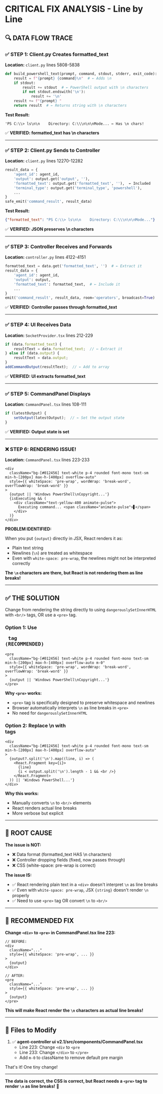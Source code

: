 # CRITICAL FIX ANALYSIS - Line by Line

## 🔍 DATA FLOW TRACE

### ✅ STEP 1: Client.py Creates formatted_text
**Location:** `client.py` lines 5808-5838

```python
def build_powershell_text(prompt, command, stdout, stderr, exit_code):
    result = f"{prompt} {command}\n"  # ← Adds \n
    if stdout:
        result += stdout  # ← PowerShell output with \n characters
        if not stdout.endswith('\n'):
            result += '\n'
    result += f"{prompt} "
    return result  # ← Returns string with \n characters
```

**Test Result:**
```
'PS C:\\> ls\n\n    Directory: C:\\\n\n\nMode... ← Has \n chars!
```
✅ **VERIFIED: formatted_text has \\n characters**

---

### ✅ STEP 2: Client.py Sends to Controller
**Location:** `client.py` lines 12270-12282

```python
result_data = {
    'agent_id': agent_id,
    'output': output.get('output', ''),
    'formatted_text': output.get('formatted_text', ''),  ← Included
    'terminal_type': output.get('terminal_type', 'powershell'),
    ...
}
safe_emit('command_result', result_data)
```

**Test Result:**
```json
{"formatted_text": "PS C:\\> ls\n\n    Directory: C:\\\n\n\nMode..."}
```
✅ **VERIFIED: JSON preserves \\n characters**

---

### ✅ STEP 3: Controller Receives and Forwards
**Location:** `controller.py` lines 4122-4151

```python
formatted_text = data.get('formatted_text', '')  # ← Extract it
result_data = {
    'agent_id': agent_id,
    'output': output,
    'formatted_text': formatted_text,  # ← Include it
    ...
}
emit('command_result', result_data, room='operators', broadcast=True)
```
✅ **VERIFIED: Controller passes through formatted_text**

---

### ✅ STEP 4: UI Receives Data
**Location:** `SocketProvider.tsx` lines 212-229

```typescript
if (data.formatted_text) {
    resultText = data.formatted_text;  // ← Extract it
} else if (data.output) {
    resultText = data.output;
}
addCommandOutput(resultText);  // ← Add to array
```
✅ **VERIFIED: UI extracts formatted_text**

---

### ✅ STEP 5: CommandPanel Displays
**Location:** `CommandPanel.tsx` lines 108-111

```typescript
if (latestOutput) {
    setOutput(latestOutput);  // ← Set the output state
}
```
✅ **VERIFIED: Output state is set**

---

### ❌ STEP 6: RENDERING ISSUE!
**Location:** `CommandPanel.tsx` lines 223-233

```tsx
<div 
  className="bg-[#012456] text-white p-4 rounded font-mono text-sm min-h-[200px] max-h-[400px] overflow-auto"
  style={{ whiteSpace: 'pre-wrap', wordWrap: 'break-word', overflowWrap: 'break-word' }}
>
  {output || 'Windows PowerShell\nCopyright...'}
  {isExecuting && (
    <div className="text-yellow-400 animate-pulse">
      Executing command... <span className="animate-pulse">▋</span>
    </div>
  )}
</div>
```

**PROBLEM IDENTIFIED:**

When you put `{output}` directly in JSX, React renders it as:
- Plain text string
- Newlines (`\n`) are treated as whitespace
- Even with `white-space: pre-wrap`, the newlines might not be interpreted correctly

**The `\n` characters are there, but React is not rendering them as line breaks!**

---

## ✅ THE SOLUTION

Change from rendering the string directly to using `dangerouslySetInnerHTML` with `<br/>` tags, OR use a `<pre>` tag.

### **Option 1: Use <pre> tag (RECOMMENDED)**

```tsx
<pre 
  className="bg-[#012456] text-white p-4 rounded font-mono text-sm min-h-[200px] max-h-[400px] overflow-auto m-0"
  style={{ whiteSpace: 'pre-wrap', wordWrap: 'break-word', overflowWrap: 'break-word' }}
>
  {output || 'Windows PowerShell\nCopyright...'}
</pre>
```

**Why `<pre>` works:**
- `<pre>` tag is specifically designed to preserve whitespace and newlines
- Browser automatically interprets `\n` as line breaks in `<pre>`
- No need for `dangerouslySetInnerHTML`

### **Option 2: Replace \n with <br/> tags**

```tsx
<div 
  className="bg-[#012456] text-white p-4 rounded font-mono text-sm min-h-[200px] max-h-[400px] overflow-auto"
>
  {output?.split('\n').map((line, i) => (
    <React.Fragment key={i}>
      {line}
      {i < output.split('\n').length - 1 && <br />}
    </React.Fragment>
  )) || 'Windows PowerShell...'}
</div>
```

**Why this works:**
- Manually converts `\n` to `<br/>` elements
- React renders actual line breaks
- More verbose but explicit

---

## 🎯 ROOT CAUSE

**The issue is NOT:**
- ❌ Data format (formatted_text HAS \n characters)
- ❌ Controller dropping fields (fixed, now passes through)
- ❌ CSS (white-space: pre-wrap is correct)

**The issue IS:**
- ✅ React rendering plain text in a `<div>` doesn't interpret `\n` as line breaks
- ✅ Even with `white-space: pre-wrap`, JSX `{string}` doesn't render `\n` properly
- ✅ Need to use `<pre>` tag OR convert `\n` to `<br/>`

---

## 🚀 RECOMMENDED FIX

**Change `<div>` to `<pre>` in CommandPanel.tsx line 223:**

```tsx
// BEFORE:
<div 
  className="..."
  style={{ whiteSpace: 'pre-wrap', ... }}
>
  {output}
</div>

// AFTER:
<pre 
  className="..."
  style={{ whiteSpace: 'pre-wrap', ... }}
>
  {output}
</pre>
```

**This will make React render the `\n` characters as actual line breaks!**

---

## 📝 Files to Modify

1. ✅ **agent-controller ui v2.1/src/components/CommandPanel.tsx**
   - Line 223: Change `<div` to `<pre`
   - Line 233: Change `</div>` to `</pre>`
   - Add `m-0` to className to remove default pre margin

That's it! One tiny change!

---

**The data is correct, the CSS is correct, but React needs a `<pre>` tag to render `\n` as line breaks!** 🎯
